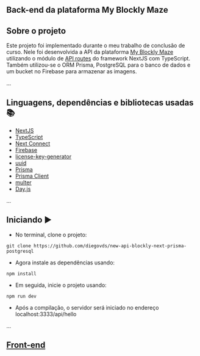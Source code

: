 ## Back-end da plataforma My Blockly Maze

## Sobre o projeto
Este projeto foi implementado durante o meu trabalho de conclusão de curso. Nele foi desenvolvida a API da plataforma [My Blockly Maze](https://myblocklymaze.vercel.app/) utilizando o módulo de [API routes](https://nextjs.org/docs/api-routes/introduction) do framework NextJS com TypeScript. Também utilizou-se o ORM Prisma, PostgreSQL para o banco de dados e um bucket no Firebase para armazenar as imagens.

...
## Linguagens, dependências e bibliotecas usadas 📚

* [NextJS](https://nextjs.org/)
* [TypeScript](https://www.typescriptlang.org/pt/)
* [Next Connect](https://github.com/hoangvvo/next-connect#readme)
* [Firebase](https://firebase.google.com/)
* [license-key-generator](https://www.npmjs.com/package/license-key-generator)
* [uuid](https://www.npmjs.com/package/uuid)
* [Prisma](https://www.prisma.io/)
* [Prisma Client](https://www.prisma.io/docs/concepts/components/prisma-client)
* [multer](https://github.com/expressjs/multer#readme)
* [Day.js](https://day.js.org/)

...
## Iniciando ▶️

- No terminal, clone o projeto:

```
git clone https://github.com/diegovds/new-api-blockly-next-prisma-postgresql
```
- Agora instale as dependências usando:
```
npm install
```
- Em seguida, inicie o projeto usando:
```
npm run dev
```
- Após a compilação, o servidor será iniciado no endereço localhost:3333/api/hello

...
## [Front-end](https://github.com/diegovds/maze-game-generator)